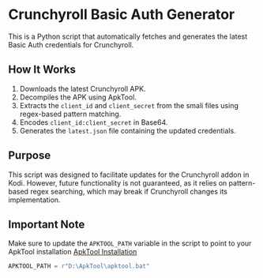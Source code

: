 # Crunchyroll Basic Auth Generator

This is a Python script that automatically fetches and generates the latest Basic Auth credentials for Crunchyroll.

## How It Works

1. Downloads the latest Crunchyroll APK.
2. Decompiles the APK using ApkTool.
3. Extracts the `client_id` and `client_secret` from the smali files using regex-based pattern matching.
4. Encodes `client_id:client_secret` in Base64.
5. Generates the `latest.json` file containing the updated credentials.

## Purpose

This script was designed to facilitate updates for the Crunchyroll addon in Kodi. However, future functionality is not guaranteed, as it relies on pattern-based regex searching, which may break if Crunchyroll changes its implementation.

## Important Note

Make sure to update the `APKTOOL_PATH` variable in the script to point to your ApkTool installation [ApkTool Installation](https://apktool.org/docs/install/)

```python
APKTOOL_PATH = r"D:\ApkTool\apktool.bat"
```

